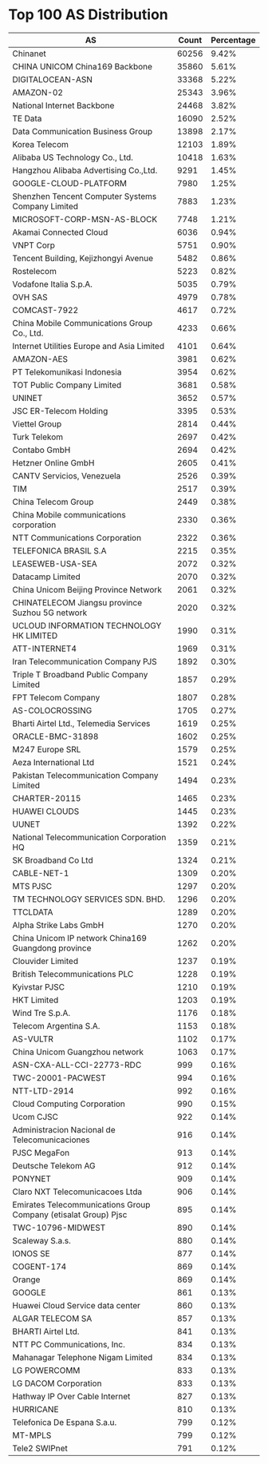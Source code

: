 # Top 100 AS Distribution
| AS | Count | Percentage |
|----|----|----|
| Chinanet | 60256 | 9.42% |
| CHINA UNICOM China169 Backbone | 35860 | 5.61% |
| DIGITALOCEAN-ASN | 33368 | 5.22% |
| AMAZON-02 | 25343 | 3.96% |
| National Internet Backbone | 24468 | 3.82% |
| TE Data | 16090 | 2.52% |
| Data Communication Business Group | 13898 | 2.17% |
| Korea Telecom | 12103 | 1.89% |
| Alibaba US Technology Co., Ltd. | 10418 | 1.63% |
| Hangzhou Alibaba Advertising Co.,Ltd. | 9291 | 1.45% |
| GOOGLE-CLOUD-PLATFORM | 7980 | 1.25% |
| Shenzhen Tencent Computer Systems Company Limited | 7883 | 1.23% |
| MICROSOFT-CORP-MSN-AS-BLOCK | 7748 | 1.21% |
| Akamai Connected Cloud | 6036 | 0.94% |
| VNPT Corp | 5751 | 0.90% |
| Tencent Building, Kejizhongyi Avenue | 5482 | 0.86% |
| Rostelecom | 5223 | 0.82% |
| Vodafone Italia S.p.A. | 5035 | 0.79% |
| OVH SAS | 4979 | 0.78% |
| COMCAST-7922 | 4617 | 0.72% |
| China Mobile Communications Group Co., Ltd. | 4233 | 0.66% |
| Internet Utilities Europe and Asia Limited | 4101 | 0.64% |
| AMAZON-AES | 3981 | 0.62% |
| PT Telekomunikasi Indonesia | 3954 | 0.62% |
| TOT Public Company Limited | 3681 | 0.58% |
| UNINET | 3652 | 0.57% |
| JSC ER-Telecom Holding | 3395 | 0.53% |
| Viettel Group | 2814 | 0.44% |
| Turk Telekom | 2697 | 0.42% |
| Contabo GmbH | 2694 | 0.42% |
| Hetzner Online GmbH | 2605 | 0.41% |
| CANTV Servicios, Venezuela | 2526 | 0.39% |
| TIM | 2517 | 0.39% |
| China Telecom Group | 2449 | 0.38% |
| China Mobile communications corporation | 2330 | 0.36% |
| NTT Communications Corporation | 2322 | 0.36% |
| TELEFONICA BRASIL S.A | 2215 | 0.35% |
| LEASEWEB-USA-SEA | 2072 | 0.32% |
| Datacamp Limited | 2070 | 0.32% |
| China Unicom Beijing Province Network | 2061 | 0.32% |
| CHINATELECOM Jiangsu province Suzhou 5G network | 2020 | 0.32% |
| UCLOUD INFORMATION TECHNOLOGY HK LIMITED | 1990 | 0.31% |
| ATT-INTERNET4 | 1969 | 0.31% |
| Iran Telecommunication Company PJS | 1892 | 0.30% |
| Triple T Broadband Public Company Limited | 1857 | 0.29% |
| FPT Telecom Company | 1807 | 0.28% |
| AS-COLOCROSSING | 1705 | 0.27% |
| Bharti Airtel Ltd., Telemedia Services | 1619 | 0.25% |
| ORACLE-BMC-31898 | 1602 | 0.25% |
| M247 Europe SRL | 1579 | 0.25% |
| Aeza International Ltd | 1521 | 0.24% |
| Pakistan Telecommunication Company Limited | 1494 | 0.23% |
| CHARTER-20115 | 1465 | 0.23% |
| HUAWEI CLOUDS | 1445 | 0.23% |
| UUNET | 1392 | 0.22% |
| National Telecommunication Corporation HQ | 1359 | 0.21% |
| SK Broadband Co Ltd | 1324 | 0.21% |
| CABLE-NET-1 | 1309 | 0.20% |
| MTS PJSC | 1297 | 0.20% |
| TM TECHNOLOGY SERVICES SDN. BHD. | 1296 | 0.20% |
| TTCLDATA | 1289 | 0.20% |
| Alpha Strike Labs GmbH | 1270 | 0.20% |
| China Unicom IP network China169 Guangdong province | 1262 | 0.20% |
| Clouvider Limited | 1237 | 0.19% |
| British Telecommunications PLC | 1228 | 0.19% |
| Kyivstar PJSC | 1210 | 0.19% |
| HKT Limited | 1203 | 0.19% |
| Wind Tre S.p.A. | 1176 | 0.18% |
| Telecom Argentina S.A. | 1153 | 0.18% |
| AS-VULTR | 1102 | 0.17% |
| China Unicom Guangzhou network | 1063 | 0.17% |
| ASN-CXA-ALL-CCI-22773-RDC | 999 | 0.16% |
| TWC-20001-PACWEST | 994 | 0.16% |
| NTT-LTD-2914 | 992 | 0.16% |
| Cloud Computing Corporation | 990 | 0.15% |
| Ucom CJSC | 922 | 0.14% |
| Administracion Nacional de Telecomunicaciones | 916 | 0.14% |
| PJSC MegaFon | 913 | 0.14% |
| Deutsche Telekom AG | 912 | 0.14% |
| PONYNET | 909 | 0.14% |
| Claro NXT Telecomunicacoes Ltda | 906 | 0.14% |
| Emirates Telecommunications Group Company (etisalat Group) Pjsc | 895 | 0.14% |
| TWC-10796-MIDWEST | 890 | 0.14% |
| Scaleway S.a.s. | 880 | 0.14% |
| IONOS SE | 877 | 0.14% |
| COGENT-174 | 869 | 0.14% |
| Orange | 869 | 0.14% |
| GOOGLE | 861 | 0.13% |
| Huawei Cloud Service data center | 860 | 0.13% |
| ALGAR TELECOM SA | 857 | 0.13% |
| BHARTI Airtel Ltd. | 841 | 0.13% |
| NTT PC Communications, Inc. | 834 | 0.13% |
| Mahanagar Telephone Nigam Limited | 834 | 0.13% |
| LG POWERCOMM | 833 | 0.13% |
| LG DACOM Corporation | 833 | 0.13% |
| Hathway IP Over Cable Internet | 827 | 0.13% |
| HURRICANE | 810 | 0.13% |
| Telefonica De Espana S.a.u. | 799 | 0.12% |
| MT-MPLS | 799 | 0.12% |
| Tele2 SWIPnet | 791 | 0.12% |
